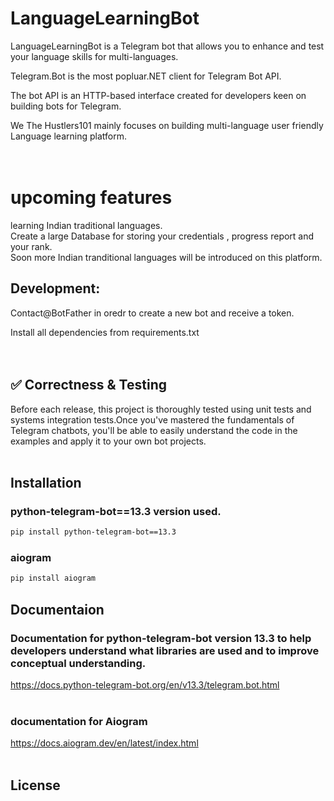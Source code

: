 # LanguageLearningBot
LanguageLearningBot is a Telegram bot that allows you to enhance and test your language skills for multi-languages.</br>

Telegram.Bot is the most popluar.NET client for Telegram Bot API.</br>

The bot API is an HTTP-based interface created for developers keen on building bots for Telegram.</br>

We The Hustlers101  mainly focuses on building multi-language user friendly Language learning platform.</br>
</br>
</br>
# upcoming features
learning  Indian traditional languages.</br>
Create a large Database for storing your credentials , progress report and your rank.</br>
Soon more  Indian tranditional languages will be introduced on this platform.</br>

 








## Development:
Contact@BotFather  in oredr to create a new bot and receive a token.</br>

Install  all dependencies from requirements.txt</br>
</br>
</br>
## ✅ Correctness & Testing
Before each release, this project is thoroughly tested using unit tests and systems integration tests.Once you've mastered the fundamentals of Telegram chatbots, you'll be able to easily understand the code in the examples and apply it to your own bot projects.</br>
</br>
## Installation

### python-telegram-bot==13.3 version used.</br>
```bash
pip install python-telegram-bot==13.3
```
### aiogram 
```bash
pip install aiogram
```
## Documentaion</br>
### Documentation for python-telegram-bot version 13.3 to help developers understand what libraries are used and to improve conceptual understanding.</br>

https://docs.python-telegram-bot.org/en/v13.3/telegram.bot.html
</br>
</br>
### documentation for Aiogram

https://docs.aiogram.dev/en/latest/index.html
</br>
</br>
 
 
## License





